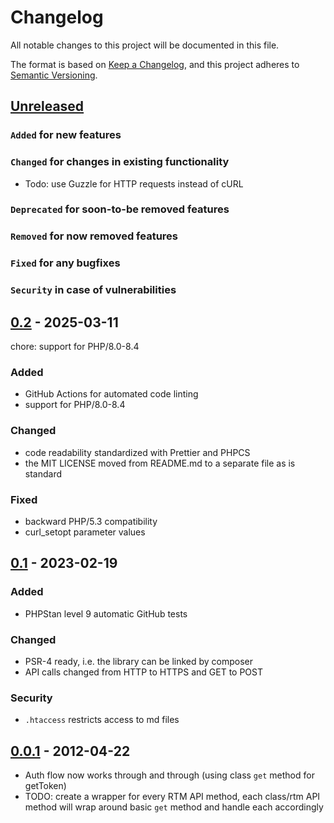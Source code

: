 # Changelog

All notable changes to this project will be documented in this file.

The format is based on [Keep a Changelog](https://keepachangelog.com/en/1.0.0/),
and this project adheres to [Semantic Versioning](https://semver.org/spec/v2.0.0.html).

## [Unreleased]

### `Added` for new features

### `Changed` for changes in existing functionality

- Todo: use Guzzle for HTTP requests instead of cURL

### `Deprecated` for soon-to-be removed features

### `Removed` for now removed features

### `Fixed` for any bugfixes

### `Security` in case of vulnerabilities

## [0.2] - 2025-03-11

chore: support for PHP/8.0-8.4

### Added

- GitHub Actions for automated code linting
- support for PHP/8.0-8.4

### Changed

- code readability standardized with Prettier and PHPCS
- the MIT LICENSE moved from README.md to a separate file as is standard

### Fixed

- backward PHP/5.3 compatibility
- curl_setopt parameter values

## [0.1] - 2023-02-19

### Added

- PHPStan level 9 automatic GitHub tests

### Changed

- PSR-4 ready, i.e. the library can be linked by composer
- API calls changed from HTTP to HTTPS and GET to POST

### Security

- `.htaccess` restricts access to md files

## [0.0.1] - 2012-04-22

- Auth flow now works through and through (using class `get` method for getToken)
- TODO: create a wrapper for every RTM API method, each class/rtm API method will wrap around basic `get` method and handle each accordingly

[Unreleased]: https://github.com/WorkOfStan/rtm-php-library/compare/v0.2...HEAD
[0.2]: https://github.com/WorkOfStan/rtm-php-library/compare/v0.1...v0.2
[0.1]: https://github.com/WorkOfStan/rtm-php-library/compare/v0.0.1...v0.1
[0.0.1]: https://github.com/WorkOfStan/rtm-php-library/releases/tag/v0.0.1
